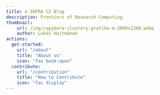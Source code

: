 ```yaml
---
title: e-INFRA CZ Blog
description: Frontiers of Research Computing
thumbnail:
    url: /img/capybara-clustery-grafika-m-2800x1200.webp
    author: Lukáš Hejtmánek
actions:
  get-started:
    url: "/about"
    title: "About us"
    icon: "fas book-open"
  contribute:
    url: "/contribution"
    title: "How to Contribute"
    icon: "fas display"
---
```

